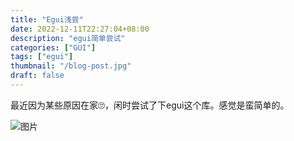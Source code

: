 ```yaml
---
title: "Egui浅尝"
date: 2022-12-11T22:27:04+08:00
description: "egui简单尝试"
categories: ["GUI"]
tags: ["egui"]
thumbnail: "/blog-post.jpg"
draft: false
---
```


最近因为某些原因在家🙄，闲时尝试了下egui这个库。感觉是蛮简单的。

![图片](./QQ20221211-224238-HD.gif)
